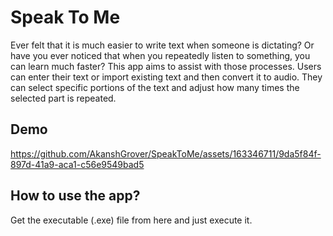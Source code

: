 # Speak To Me
Ever felt that it is much easier to write text when someone is dictating? Or have you ever noticed that when you repeatedly listen to something, you can learn much faster? This app aims to assist with those processes. Users can enter their text or import existing text and then convert it to audio. They can select specific portions of the text and adjust how many times the selected part is repeated.

## Demo
https://github.com/AkanshGrover/SpeakToMe/assets/163346711/9da5f84f-897d-41a9-aca1-c56e9549bad5

## How to use the app?
Get the executable (.exe) file from here and just execute it.

